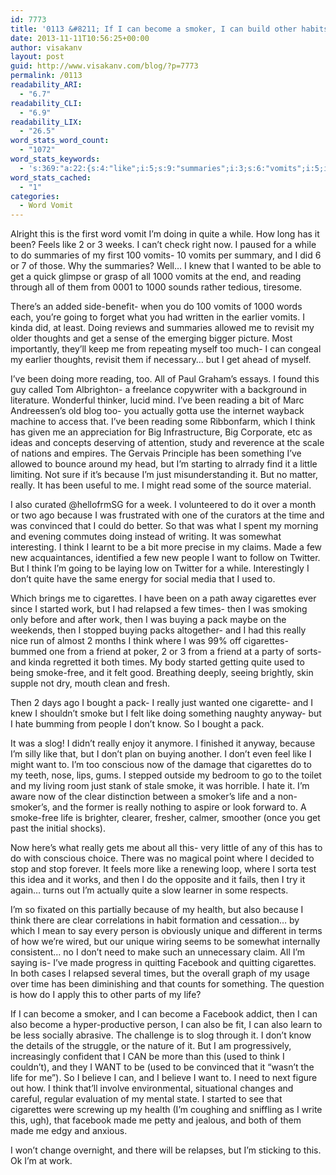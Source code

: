 ```yaml
---
id: 7773
title: '0113 &#8211; If I can become a smoker, I can build other habits, too'
date: 2013-11-11T10:56:25+00:00
author: visakanv
layout: post
guid: http://www.visakanv.com/blog/?p=7773
permalink: /0113
readability_ARI:
  - "6.7"
readability_CLI:
  - "6.9"
readability_LIX:
  - "26.5"
word_stats_word_count:
  - "1072"
word_stats_keywords:
  - 's:369:"a:22:{s:4:"like";i:5;s:9:"summaries";i:3;s:6:"vomits";i:5;i:1000;i:3;s:7:"reading";i:4;s:5:"think";i:7;s:7:"because";i:5;s:4:"just";i:3;s:6:"really";i:6;s:4:"made";i:4;s:4:"want";i:4;s:4:"used";i:4;s:10:"cigarettes";i:6;s:7:"started";i:3;s:4:"work";i:3;s:5:"times";i:3;s:6:"buying";i:3;s:4:"pack";i:3;s:5:"smoke";i:4;s:4:"life";i:4;s:8:"facebook";i:3;s:6:"become";i:3;}";'
word_stats_cached:
  - "1"
categories:
  - Word Vomit
---
```

Alright this is the first word vomit I&#8217;m doing in quite a while. How long has it been? Feels like 2 or 3 weeks. I can&#8217;t check right now. I paused for a while to do summaries of my first 100 vomits- 10 vomits per summary, and I did 6 or 7 of those. Why the summaries? Well&#8230; I knew that I wanted to be able to get a quick glimpse or grasp of all 1000 vomits at the end, and reading through all of them from 0001 to 1000 sounds rather tedious, tiresome.

There&#8217;s an added side-benefit- when you do 100 vomits of 1000 words each, you&#8217;re going to forget what you had written in the earlier vomits. I kinda did, at least. Doing reviews and summaries allowed me to revisit my older thoughts and get a sense of the emerging bigger picture. Most importantly, they&#8217;ll keep me from repeating myself too much- I can congeal my earlier thoughts, revisit them if necessary&#8230; but I get ahead of myself.

I&#8217;ve been doing more reading, too. All of Paul Graham&#8217;s essays. I found this guy called Tom Albrighton- a freelance copywriter with a background in literature. Wonderful thinker, lucid mind. I&#8217;ve been reading a bit of Marc Andreessen&#8217;s old blog too- you actually gotta use the internet wayback machine to access that. I&#8217;ve been reading some Ribbonfarm, which I think has given me an appreciation for Big Infrastructure, Big Corporate, etc as ideas and concepts deserving of attention, study and reverence at the scale of nations and empires. The Gervais Principle has been something I&#8217;ve allowed to bounce around my head, but I&#8217;m starting to alrrady find it a little limiting. Not sure if it&#8217;s because I&#8217;m just misunderstanding it. But no matter, really. It has been useful to me. I might read some of the source material.

I also curated @hellofrmSG for a week. I volunteered to do it over a month or two ago because I was frustrated with one of the curators at the time and was convinced that I could do better. So that was what I spent my morning and evening commutes doing instead of writing. It was somewhat interesting. I think I learnt to be a bit more precise in my claims. Made a few new acquaintances, identified a few new people I want to follow on Twitter. But I think I&#8217;m going to be laying low on Twitter for a while. Interestingly I don&#8217;t quite have the same energy for social media that I used to.

Which brings me to cigarettes. I have been on a path away cigarettes ever since I started work, but I had relapsed a few times- then I was smoking only before and after work, then I was buying a pack maybe on the weekends, then I stopped buying packs altogether- and I had this really nice run of almost 2 months I think where I was 99% off cigarettes- bummed one from a friend at poker, 2 or 3 from a friend at a party of sorts- and kinda regretted it both times. My body started getting quite used to being smoke-free, and it felt good. Breathing deeply, seeing brightly, skin supple not dry, mouth clean and fresh.

Then 2 days ago I bought a pack- I really just wanted one cigarette- and I knew I shouldn&#8217;t smoke but I felt like doing something naughty anyway- but I hate bumming from people I don&#8217;t know. So I bought a pack.

It was a slog! I didn&#8217;t really enjoy it anymore. I finished it anyway, because I&#8217;m silly like that, but I don&#8217;t plan on buying another. I don&#8217;t even feel like I might want to. I&#8217;m too conscious now of the damage that cigarettes do to my teeth, nose, lips, gums. I stepped outside my bedroom to go to the toilet and my living room just stank of stale smoke, it was horrible. I hate it. I&#8217;m aware now of the clear distinction between a smoker&#8217;s life and a non-smoker&#8217;s, and the former is really nothing to aspire or look forward to. A smoke-free life is brighter, clearer, fresher, calmer, smoother (once you get past the initial shocks).

Now here&#8217;s what really gets me about all this- very little of any of this has to do with conscious choice. There was no magical point where I decided to stop and stop forever. It feels more like a renewing loop, where I sorta test this idea and it works, and then I do the opposite and it fails, then I try it again&#8230; turns out I&#8217;m actually quite a slow learner in some respects.

I&#8217;m so fixated on this partially because of my health, but also because I think there are clear correlations in habit formation and cessation&#8230; by which I mean to say every person is obviously unique and different in terms of how we&#8217;re wired, but our unique wiring seems to be somewhat internally consistent&#8230; no I don&#8217;t need to make such an unnecessary claim. All I&#8217;m saying is- I&#8217;ve made progress in quitting Facebook and quitting cigarettes. In both cases I relapsed several times, but the overall graph of my usage over time has been diminishing and that counts for something. The question is how do I apply this to other parts of my life?

If I can become a smoker, and I can become a Facebook addict, then I can also become a hyper-productive person, I can also be fit, I can also learn to be less socially abrasive. The challenge is to slog through it. I don&#8217;t know the details of the struggle, or the nature of it. But I am progressively, increasingly confident that I CAN be more than this (used to think I couldn&#8217;t), and they I WANT to be (used to be convinced that it &#8220;wasn&#8217;t the life for me&#8221;). So I believe I can, and I believe I want to. I need to next figure out how. I think that&#8217;ll involve environmental, situational changes and careful, regular evaluation of my mental state. I started to see that cigarettes were screwing up my health (I&#8217;m coughing and sniffling as I write this, ugh), that facebook made me petty and jealous, and both of them made me edgy and anxious.

I won&#8217;t change overnight, and there will be relapses, but I&#8217;m sticking to this. Ok I&#8217;m at work.